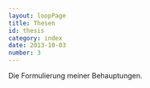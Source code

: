 ```yaml
---
layout: loopPage
title: Thesen
id: thesis
category: index
date: 2013-10-03
number: 3
---
```


Die Formulierung meiner Behauptungen. 